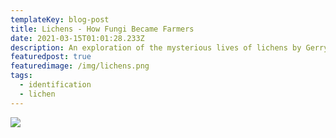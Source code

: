 ```yaml
---
templateKey: blog-post
title: Lichens - How Fungi Became Farmers
date: 2021-03-15T01:01:28.233Z
description: An exploration of the mysterious lives of lichens by Gerry Steinauer.
featuredpost: true
featuredimage: /img/lichens.png
tags:
  - identification
  - lichen
---
```


[![](/img/lichens-pdf-view.png)](https://drive.google.com/file/d/1ovW8n-6UEpys9rB3yYuj-xQftdoDMj8S/view?usp=sharing)